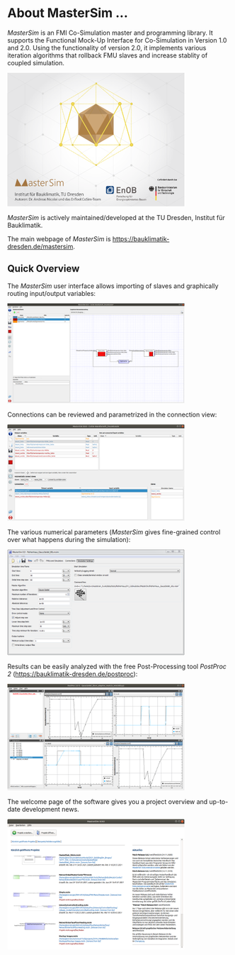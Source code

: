# About MasterSim ...

_MasterSim_ is an FMI Co-Simulation master and programming library. It supports the 
Functional Mock-Up Interface for Co-Simulation in Version 1.0 and 2.0. Using the functionality of 
version 2.0, it implements various iteration algorithms that rollback FMU slaves and increase stablity of coupled simulation.

<img src="doc/screenshots/SplashScreen_MasterSim.png" width="400px"/>

_MasterSim_ is actively maintained/developed at the TU Dresden, Institut für Bauklimatik.

The main webpage of _MasterSim_ is https://bauklimatik-dresden.de/mastersim.

## Quick Overview

The _MasterSim_ user interface allows importing of slaves and graphically routing input/output variables:

<img src="doc/screenshots/MasterSim_0.8.0_network_schematics.png" width="400px"/>

Connections can be reviewed and parametrized in the connection view:

<img src="doc/screenshots/MasterSim_0.8.0_connection_view.png" width="400px"/>

The various numerical parameters (_MasterSim_ gives fine-grained control over what happens during the simulation):

<img src="doc/screenshots/mastersim_simulation_settings_en_win.png" width="400px"/>

Results can be easily analyzed with the free Post-Processing tool _PostProc 2_ (https://bauklimatik-dresden.de/postproc):

<img src="doc/screenshots/PostProc2.png" width="400px"/>

The welcome page of the software gives you a project overview and up-to-date development news.

<img src="doc/screenshots/MasterSim_0.9.0_welcome_page.png" width="400px"/>

